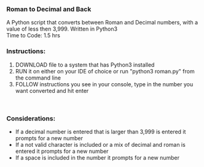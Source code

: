 ### Roman to Decimal and Back
  A Python script that converts between Roman and Decimal numbers, with a value of less then 3,999. Written in Python3  
Time to Code: 1.5 hrs  
### Instructions:  
<ol>
<li>DOWNLOAD file to a system that has Python3 installed</li>
<li>RUN it on either on your IDE of choice or run "python3 roman.py" from the command line</li>
<li>FOLLOW instructions you see in your console, type in the number you want converted and hit enter</li>
</ol>
<br/>  

### Considerations:  
  * If a decimal number is entered that is larger than 3,999 is entered it prompts for a new number
  * If a not valid character is included or a mix of decimal and roman is entered it prompts for a new number
  * If a space is included in the number it prompts for a new number
